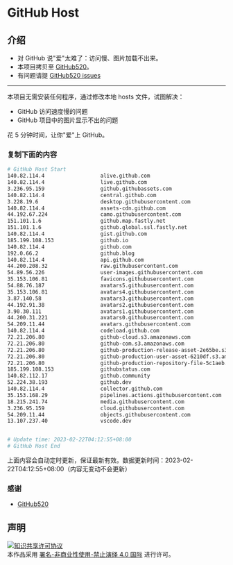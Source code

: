 # GitHub Host
## 介绍
- 对 GitHub 说"爱"太难了：访问慢、图片加载不出来。
- 本项目拷贝至 [GitHub520](https://github.com/521xueweihan/GitHub520)。
- 有问题请提 [GitHub520 issues](https://github.com/521xueweihan/GitHub520/issues/new)

---

本项目无需安装任何程序，通过修改本地 hosts 文件，试图解决：
- GitHub 访问速度慢的问题
- GitHub 项目中的图片显示不出的问题

花 5 分钟时间，让你"爱"上 GitHub。

### 复制下面的内容
```bash
# GitHub Host Start
140.82.114.4                  alive.github.com
140.82.114.4                  live.github.com
3.236.95.159                  github.githubassets.com
140.82.114.4                  central.github.com
3.228.19.6                    desktop.githubusercontent.com
140.82.114.4                  assets-cdn.github.com
44.192.67.224                 camo.githubusercontent.com
151.101.1.6                   github.map.fastly.net
151.101.1.6                   github.global.ssl.fastly.net
140.82.114.4                  gist.github.com
185.199.108.153               github.io
140.82.114.4                  github.com
192.0.66.2                    github.blog
140.82.114.4                  api.github.com
44.200.208.32                 raw.githubusercontent.com
54.89.56.226                  user-images.githubusercontent.com
35.153.106.81                 favicons.githubusercontent.com
54.88.76.187                  avatars5.githubusercontent.com
35.153.106.81                 avatars4.githubusercontent.com
3.87.140.58                   avatars3.githubusercontent.com
44.192.91.38                  avatars2.githubusercontent.com
3.90.30.111                   avatars1.githubusercontent.com
44.200.31.221                 avatars0.githubusercontent.com
54.209.11.44                  avatars.githubusercontent.com
140.82.114.4                  codeload.github.com
72.21.206.80                  github-cloud.s3.amazonaws.com
72.21.206.80                  github-com.s3.amazonaws.com
72.21.206.80                  github-production-release-asset-2e65be.s3.amazonaws.com
72.21.206.80                  github-production-user-asset-6210df.s3.amazonaws.com
72.21.206.80                  github-production-repository-file-5c1aeb.s3.amazonaws.com
185.199.108.153               githubstatus.com
140.82.112.17                 github.community
52.224.38.193                 github.dev
140.82.114.4                  collector.github.com
35.153.168.29                 pipelines.actions.githubusercontent.com
18.215.241.74                 media.githubusercontent.com
3.236.95.159                  cloud.githubusercontent.com
54.209.11.44                  objects.githubusercontent.com
13.107.237.40                 vscode.dev


# Update time: 2023-02-22T04:12:55+08:00
# GitHub Host End

```
上面内容会自动定时更新，保证最新有效。数据更新时间：2023-02-22T04:12:55+08:00（内容无变动不会更新）

### 感谢

- [GitHub520](https://github.com/521xueweihan/GitHub520)

## 声明
<a rel="license" href="https://creativecommons.org/licenses/by-nc-nd/4.0/deed.zh"><img alt="知识共享许可协议" style="border-width: 0" src="https://licensebuttons.net/l/by-nc-nd/4.0/88x31.png"></a><br>本作品采用 <a rel="license" href="https://creativecommons.org/licenses/by-nc-nd/4.0/deed.zh">署名-非商业性使用-禁止演绎 4.0 国际</a> 进行许可。